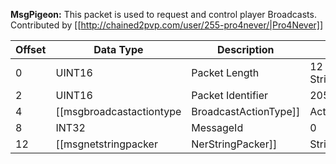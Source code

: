 **MsgPigeon:** This packet is used to request and control player Broadcasts.  Contributed by [[http://chained2pvp.com/user/255-pro4never/|Pro4Never]]

| Offset | Data Type | Description | Example |
|---|---|---|---|
| 0 | UINT16 | Packet Length | 12 + Strings.TotalLength |
| 2 | UINT16 | Packet Identifier | 2050 |
| 4 | [[msgbroadcastactiontype|BroadcastActionType]] | Action | BroadcastActionType.SendBroadcast |
| 8 | INT32 | MessageId | 0 |
| 12 | [[msgnetstringpacker|NerStringPacker]] | Strings  | 1 5 Hello |
